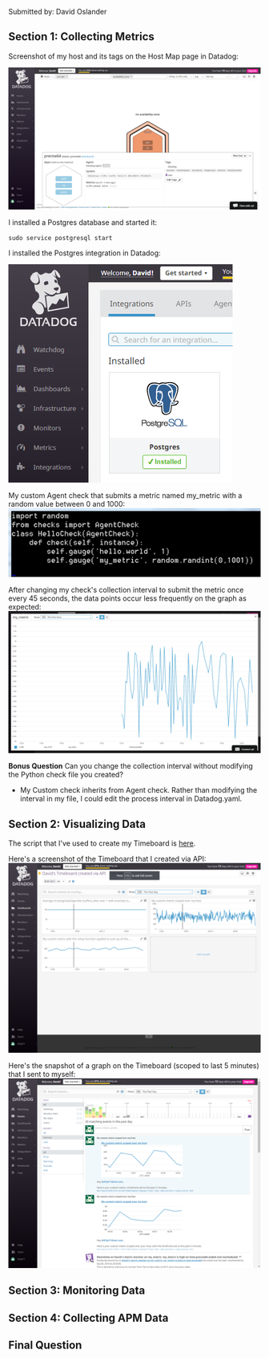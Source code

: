 Submitted by: David Oslander

## Section 1: Collecting Metrics

Screenshot of my host and its tags on the Host Map page in Datadog:

<img src="https://github.com/512ddhelg/hiring-engineers/blob/solutions-engineer/images/1-host-tags.png">

I installed a Postgres database and started it:

```
sudo service postgresql start
```

I installed the Postgres integration in Datadog:

<img src="https://github.com/512ddhelg/hiring-engineers/blob/solutions-engineer/images/1-postgresql-installed.png">

My custom Agent check that submits a metric named my_metric with a random value between 0 and 1000:
<img src="https://github.com/512ddhelg/hiring-engineers/blob/solutions-engineer/images/1-my_metric-py.png">

After changing my check's collection interval to submit the metric once every 45 seconds, the data points occur less frequently on the graph as expected:
<img src="https://github.com/512ddhelg/hiring-engineers/blob/solutions-engineer/images/1-my_metric-interval-increased.png">

**Bonus Question** Can you change the collection interval without modifying the Python check file you created?

* My Custom check inherits from Agent check. Rather than modifying the interval in my file, I could edit the process interval in Datadog.yaml.

## Section 2: Visualizing Data

The script that I've used to create my Timeboard is <a href="https://github.com/512ddhelg/hiring-engineers/blob/solutions-engineer/scripts/create-timeboard.py">here</a>.

Here's a screenshot of the Timeboard that I created via API:
<img src="https://github.com/512ddhelg/hiring-engineers/blob/solutions-engineer/images/2-timeboard-created-via-api.png">

Here's the snapshot of a graph on the Timeboard (scoped to last 5 minutes) that I sent to myself:
<img src="https://github.com/512ddhelg/hiring-engineers/blob/solutions-engineer/images/2-snapshot-sent-to-self.png">


## Section 3: Monitoring Data

## Section 4: Collecting APM Data

## Final Question
